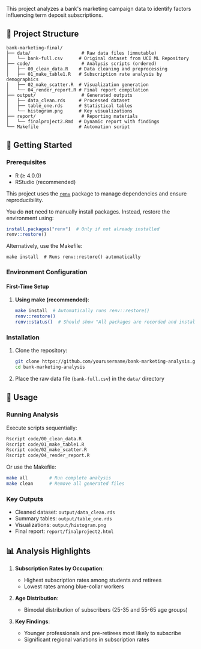 
This project analyzes a bank's marketing campaign data to identify factors influencing term deposit subscriptions.

## 📂 Project Structure

```
bank-marketing-final/
├── data/                   # Raw data files (immutable)
│   └── bank-full.csv      # Original dataset from UCI ML Repository
├── code/                   # Analysis scripts (ordered)
│   ├── 00_clean_data.R    # Data cleaning and preprocessing
│   ├── 01_make_table1.R   # Subscription rate analysis by demographics
│   ├── 02_make_scatter.R  # Visualization generation
│   └── 04_render_report.R # Final report compilation
├── output/                 # Generated outputs
│   ├── data_clean.rds     # Processed dataset
│   ├── table_one.rds      # Statistical tables
│   └── histogram.png      # Key visualizations
├── report/                 # Reporting materials
│   └── finalproject2.Rmd  # Dynamic report with findings
└── Makefile               # Automation script
```

## 🚀 Getting Started

### Prerequisites
- R (≥ 4.0.0)
- RStudio (recommended)

This project uses the [`renv`](https://rstudio.github.io/renv/) package to manage dependencies and ensure reproducibility.

You do **not** need to manually install packages. Instead, restore the environment using:

```r
install.packages("renv")  # Only if not already installed
renv::restore()
  ```
Alternatively, use the Makefile:
```
make install  # Runs renv::restore() automatically  
```

### Environment Configuration

#### First-Time Setup
1. **Using make (recommended)**:
   ```bash
   make install  # Automatically runs renv::restore()
   renv::restore()
   renv::status()  # Should show "All packages are recorded and installed"
   ```
### Installation
1. Clone the repository:
   ```bash
   git clone https://github.com/yourusername/bank-marketing-analysis.git
   cd bank-marketing-analysis
   ```

2. Place the raw data file (`bank-full.csv`) in the `data/` directory

## 🔧 Usage

### Running Analysis
Execute scripts sequentially:
```bash
Rscript code/00_clean_data.R
Rscript code/01_make_table1.R
Rscript code/02_make_scatter.R
Rscript code/04_render_report.R
```

Or use the Makefile:
```bash
make all        # Run complete analysis
make clean      # Remove all generated files
```

### Key Outputs
- Cleaned dataset: `output/data_clean.rds`
- Summary tables: `output/table_one.rds`
- Visualizations: `output/histogram.png`
- Final report: `report/finalproject2.html`

## 📊 Analysis Highlights

1. **Subscription Rates by Occupation**:
   - Highest subscription rates among students and retirees
   - Lowest rates among blue-collar workers

2. **Age Distribution**:
   - Bimodal distribution of subscribers (25-35 and 55-65 age groups)

3. **Key Findings**:
   - Younger professionals and pre-retirees most likely to subscribe
   - Significant regional variations in subscription rates

